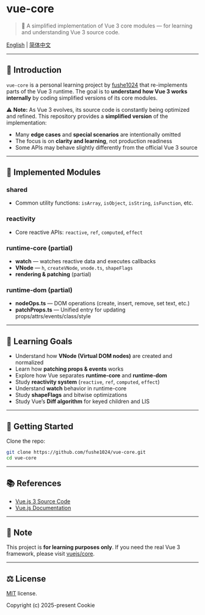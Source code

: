 # vue-core

> 🌱 A simplified implementation of Vue 3 core modules — for learning and understanding Vue 3 source code.

[English](./README.md) | [简体中文](./README.zh-CN.md)

---

## 📖 Introduction

`vue-core` is a personal learning project by [fushe1024](https://github.com/fushe1024) that re-implements parts of the Vue 3 runtime.
The goal is to **understand how Vue 3 works internally** by coding simplified versions of its core modules.

⚠️ **Note:**
As Vue 3 evolves, its source code is constantly being optimized and refined.
This repository provides a **simplified version** of the implementation:

- Many **edge cases** and **special scenarios** are intentionally omitted
- The focus is on **clarity and learning**, not production readiness
- Some APIs may behave slightly differently from the official Vue 3 source

---

## 🔧 Implemented Modules

### shared

- Common utility functions: `isArray`, `isObject`, `isString`, `isFunction`, etc.

### reactivity

- Core reactive APIs: `reactive`, `ref`, `computed`, `effect`

### runtime-core (partial)

- **watch** — watches reactive data and executes callbacks
- **VNode** — `h`, `createVNode`, `vnode.ts`, `shapeFlags`
- **rendering & patching** (partial)

### runtime-dom (partial)

- **nodeOps.ts** — DOM operations (create, insert, remove, set text, etc.)
- **patchProps.ts** — Unified entry for updating props/attrs/events/class/style

---

## 🎯 Learning Goals

- Understand how **VNode (Virtual DOM nodes)** are created and normalized
- Learn how **patching props & events** works
- Explore how Vue separates **runtime-core** and **runtime-dom**
- Study **reactivity system** (`reactive`, `ref`, `computed`, `effect`)
- Understand **watch** behavior in runtime-core
- Study **shapeFlags** and bitwise optimizations
- Study Vue’s **Diff algorithm** for keyed children and LIS

---

## 🚀 Getting Started

Clone the repo:

```bash
git clone https://github.com/fushe1024/vue-core.git
cd vue-core
```

---

## 📚 References

- [Vue.js 3 Source Code](https://github.com/vuejs/core)
- [Vue.js Documentation](https://vuejs.org/guide/introduction.html)

---

## 📝 Note

This project is **for learning purposes only**.
If you need the real Vue 3 framework, please visit [vuejs/core](https://github.com/vuejs/core).

---

## ⚖️ License

[MIT](https://github.com/fushe1024/vue-core/blob/main/LICENSE) license.

Copyright (c) 2025-present Cookie
